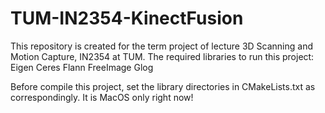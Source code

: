 # TUM-IN2354-KinectFusion

This repository is created for the term project of lecture 3D Scanning and Motion Capture, IN2354 at TUM.
The required libraries to run this project:
    Eigen
    Ceres
    Flann
    FreeImage
    Glog 

Before compile this project, set the library directories in CMakeLists.txt as correspondingly.
It is MacOS only right now!